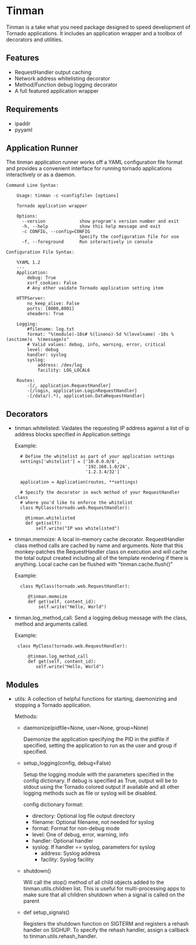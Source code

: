 Tinman
======

Tinman is a take what you need package designed to speed development of
Tornado applications.  It includes an application wrapper and a toolbox of
decorators and utilities.

Features
--------

- RequestHandler output caching
- Network address whitelisting decorator
- Method/Function debug logging decorator
- A full featured application wrapper

Requirements
------------

- ipaddr
- pyyaml

Application Runner
------------------

The tinman application runner works off a YAML configuration file format and
provides a convenient interface for running tornado applications interactively
or as a daemon.

    Command Line Syntax:

        Usage: tinman -c <configfile> [options]

        Tornado application wrapper

        Options:
          --version             show program's version number and exit
          -h, --help            show this help message and exit
          -c CONFIG, --config=CONFIG
                                Specify the configuration file for use
          -f, --foreground      Run interactively in console

    Configuration File Syntax:

        %YAML 1.2
        ---
        Application:
            debug: True
            xsrf_cookies: False
            # Any other vaidate Tornado application setting item

        HTTPServer:
            no_keep_alive: False
            ports: [8000,8001]
            xheaders: True

        Logging:
            #filename: log.txt
            format: "%(module)-10s# %(lineno)-5d %(levelname) -10s %(asctime)s  %(message)s"
            # Valid values: debug, info, warning, error, critical
            level: debug
            handler: syslog
            syslog:
                address: /dev/log
                facility: LOG_LOCAL6

        Routes:
            -[/, application.RequestHandler]
            -[/login, application.LoginRequestHandler]
            -[/data/(.*), application.DataRequestHandler]

Decorators
----------

- tinman.whitelisted: Vaidates the requesting IP address against a list of ip
  address blocks specified in Application.settings

  Example:

        # Define the whitelist as part of your application settings
        settings['whitelist'] = ['10.0.0.0/8',
                                 '192.168.1.0/24',
                                 '1.2.3.4/32']

        application = Application(routes, **settings)

        # Specify the decorator in each method of your RequestHandler class
        # where you'd like to enforce the whitelist
        class MyClass(tornado.web.RequestHandler):

          @tinman.whitelisted
          def get(self):
              self.write("IP was whitelisted")

- tinman.memoize: A local in-memory cache decorator. RequestHandler class
  method calls are cached by name and arguments. Note that this monkey-patches
  the RequestHandler class on execution and will cache the total output created
  including all of the template rendering if there is anything. Local cache
  can be flushed with "tinman.cache.flush()"

  Example:

        class MyClass(tornado.web.RequestHandler):

           @tinman.memoize
           def get(self, content_id):
               self.write("Hello, World")

 - tinman.log_method_call: Send a logging.debug message with the class, method
   and arguments called.

   Example:

        class MyClass(tornado.web.RequestHandler):

            @tinman.log_method_call
            def get(self, content_id):
               self.write("Hello, World")


Modules
-------

- utils: A collection of helpful functions for starting, daemonizing and
  stopping a Tornado application.

  Methods:

  - daemonize(pidfile=None, user=None, group=None)

    Daemonize the application specifying the PID in the pidfile if specified,
    setting the application to run as the user and group if specified.

  - setup_logging(config, debug=False)

    Setup the logging module with the parameters specified in the config
    dictionary. If debug is specified as True, output will be to stdout
    using the Tornado colored output if available and all other logging methods
    such as file or syslog will be disabled.

    config dictionary format:

    * directory:   Optional log file output directory
    * filename:    Optional filename, not needed for syslog
    * format:      Format for non-debug mode
    * level:       One of debug, error, warning, info
    * handler:     Optional handler
    * syslog:      If handler == syslog, parameters for syslog
      * address:   Syslog address
      * facility:  Syslog facility

  - shutdown()

    Will call the stop() method of all child objects added to the
    tinman.utils.children list. This is useful for multi-processing apps to
    make sure that all children shutdown when a signal is called on the parent

  - def setup_signals()

    Registers the shutdown function on SIGTERM and registers a rehash handler
    on SIGHUP. To specify the rehash handler, assign a callback to
    tinman.utils.rehash_handler.
